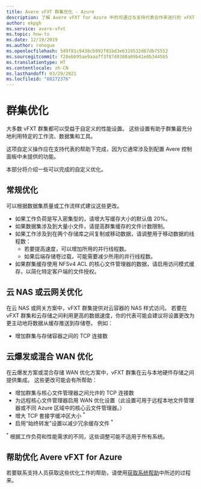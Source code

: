 ```yaml
---
title: Avere vFXT 群集优化 - Azure
description: 了解 Avere vFXT for Azure 中的可通过与支持代表合作来进行的 vFXT 群集的一些自定义优化。
author: ekpgh
ms.service: avere-vfxt
ms.topic: how-to
ms.date: 12/19/2019
ms.author: rohogue
ms.openlocfilehash: 5d9f81c9438cb992f81bd3e6319532d67db75552
ms.sourcegitcommit: f28ebb95ae9aaaff3f87d8388a09b41e0b3445b5
ms.translationtype: HT
ms.contentlocale: zh-CN
ms.lasthandoff: 03/29/2021
ms.locfileid: "88272376"
---
```

# <a name="cluster-tuning"></a>群集优化

大多数 vFXT 群集都可以受益于自定义的性能设置。 这些设置有助于群集最充分地利用特定的工作流、数据集和工具。

这项自定义操作应在支持代表的帮助下完成，因为它通常涉及到配置 Avere 控制面板中未提供的功能。

本部分将介绍一些可以完成的自定义优化。

## <a name="general-optimizations"></a>常规优化

可以根据数据集质量或工作流样式建议这些更改。

* 如果工作负荷是写入密集型的，请增大写缓存大小的默认值 20%。
* 如果数据集涉及到大量小文件，请提高群集缓存的文件计数限制。
* 如果工作涉及到在两个存储库之间复制或移动数据，请调整用于移动数据的线程数：
  * 若要提高速度，可以增加所用的并行线程数。
  * 如果后端存储卷过载，可能需要减少所用的并行线程数。
* 如果群集缓存使用 NFSv4 ACL 的核心文件管理器的数据，请启用访问模式缓存，以简化特定客户端的文件授权。

## <a name="cloud-nas-or-cloud-gateway-optimizations"></a>云 NAS 或云网关优化

在云 NAS 或网关方案中，vFXT 群集提供对云容器的 NAS 样式访问。 若要在 vFXT 群集和云存储之间利用更高的数据速度，你的代表可能会建议将设置更改为更主动地将数据从缓存推送到存储卷。 例如：

* 增加群集与存储容器之间的 TCP 连接数

## <a name="cloud-bursting-or-hybrid-wan-optimizations"></a>云爆发或混合 WAN 优化

在云爆发方案或混合存储 WAN 优化方案中，vFXT 群集在云与本地硬件存储之间提供集成。 这些更改可能会有所帮助：

* 增加群集与核心文件管理器之间允许的 TCP 连接数
* 为远程核心文件管理器启用 WAN 优化设置（此设置可用于远程本地文件管理器或不同 Azure 区域中的核心云文件管理器。）
* 增大 TCP 套接字缓冲区大小 <sup>*</sup>
* 启用“始终转发”设置以减少冗余缓存文件 <sup>*</sup>

<sup>*</sup> 根据工作负荷和性能需求的不同，这些调整可能不适用于所有系统。

## <a name="help-optimizing-your-avere-vfxt-for-azure"></a>帮助优化 Avere vFXT for Azure

若要联系支持人员获取这些优化工作的帮助，请使用[获取系统帮助](avere-vfxt-open-ticket.md)中所述的过程来。
